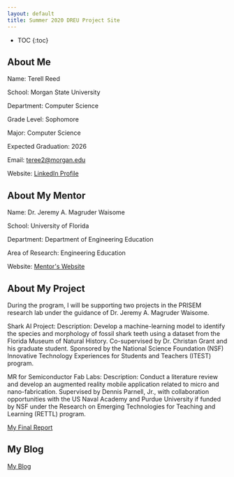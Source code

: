 ```yaml
---
layout: default
title: Summer 2020 DREU Project Site
---
```


* TOC
{:toc}

## About Me

Name: Terell Reed

School: Morgan State University

Department: Computer Science

Grade Level: Sophomore

Major: Computer Science

Expected Graduation: 2026

Email: teree2@morgan.edu

Website: [LinkedIn Profile](https://www.linkedin.com/in/terell-reed-140377263/)

## About My Mentor

Name: Dr. Jeremy A. Magruder Waisome

School: University of Florida

Department: Department of Engineering Education

Area of Research: Engineering Education

Website: [Mentor's Website](https://www.jeremywaisome.com/)

## About My Project

During the program, I will be supporting two projects in the PRISEM research lab under the guidance of Dr. Jeremy A. Magruder Waisome.

Shark AI Project:
Description: Develop a machine-learning model to identify the species and morphology of fossil shark teeth using a dataset from the Florida Museum of Natural History. Co-supervised by Dr. Christan Grant and his graduate student. Sponsored by the National Science Foundation (NSF) Innovative Technology Experiences for Students and Teachers (ITEST) program.

MR for Semiconductor Fab Labs:
Description: Conduct a literature review and develop an augmented reality mobile application related to micro and nano-fabrication. Supervised by Dennis Parnell, Jr., with collaboration opportunities with the US Naval Academy and Purdue University if funded by NSF under the Research on Emerging Technologies for Teaching and Learning (RETTL) program.

[My Final Report](files/finalreport.pdf)

## My Blog

[My Blog](blog.html)
